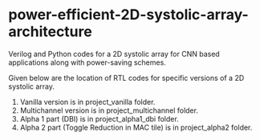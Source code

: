 # power-efficient-2D-systolic-array-architecture
Verilog and Python codes for a 2D systolic array for CNN based applications along with power-saving schemes. 


Given below are the location of RTL codes for specific versions of a 2D systolic array. 
1) Vanilla version is in project_vanilla folder.
2) Multichannel version is in project_multichannel folder.
3) Alpha 1 part (DBI) is in project_alpha1_dbi folder.
4) Alpha 2 part (Toggle Reduction in MAC tile) is in project_alpha2 folder.
